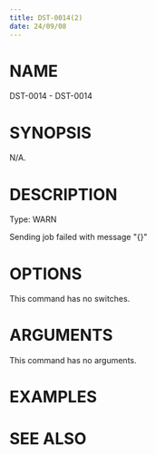```yaml
---
title: DST-0014(2)
date: 24/09/08
---
```


# NAME

DST-0014 - DST-0014

# SYNOPSIS

N/A.

# DESCRIPTION

Type: WARN

Sending job failed with message \"{}\"

# OPTIONS

This command has no switches.

# ARGUMENTS

This command has no arguments.

# EXAMPLES

# SEE ALSO

